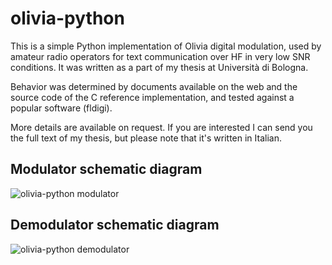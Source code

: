 # olivia-python

This is a simple Python implementation of Olivia digital modulation, used by amateur radio operators for text communication over HF in very low SNR conditions. It was written as a part of my thesis at Università di Bologna.

Behavior was determined by documents available on the web and the source code of the C reference implementation, and tested against a popular software (fldigi).

More details are available on request. If you are interested I can send you the full text of my thesis, but please note that it's written in Italian.

## Modulator schematic diagram
![olivia-python modulator](https://github.com/sntfrc/olivia-python/blob/main/olivia-modulator.png?raw=true)

## Demodulator schematic diagram
![olivia-python demodulator](https://github.com/sntfrc/olivia-python/blob/main/olivia-demodulator.png?raw=true)
